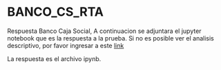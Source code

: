 # BANCO_CS_RTA
Respuesta Banco Caja Social, A continuacion se adjuntara el jupyter notebook que es la respuesta a la prueba. Si no es posible ver el analisis descriptivo, por favor ingresar a este [link](https://app.powerbi.com/view?r=eyJrIjoiNTFjNmE1MGItZjdhZC00ZTQ3LWFlOTYtMTliZWViZDc3YjQ1IiwidCI6IjcxOGE2MTYzLWE5YzYtNDdlMi1iYzRjLTZmMjRmMGJjMjYyYyJ9)


La respuesta es el archivo ipynb.
